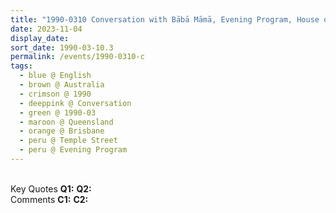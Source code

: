 ```yaml
---
title: "1990-0310 Conversation with Bābā Māmā, Evening Program, House of Pam Lewis, Temple Street, Brisbane, Queensland, Australia"
date: 2023-11-04
display_date: 
sort_date: 1990-03-10.3
permalink: /events/1990-0310-c
tags:
  - blue @ English
  - brown @ Australia
  - crimson @ 1990
  - deeppink @ Conversation
  - green @ 1990-03
  - maroon @ Queensland
  - orange @ Brisbane
  - peru @ Temple Street
  - peru @ Evening Program
---
```


<br>

<wave-list>
  <list-title color="DarkSeaGreen" width="55">Key Quotes</list-title>
  <list-item color="BlanchedAlmond" width="280"><b>Q1:</b> <i></i></list-item>
  <list-item color="Lavender" width="280"><b>Q2:</b> <i></i></list-item>
</wave-list>

<br>

<wave-list>
  <list-title color="DarkSeaGreen" width="55">Comments</list-title>
  <list-item color="BlanchedAlmond" width="280"><b>C1:</b> <i></i></list-item>
  <list-item color="Lavender" width="280"><b>C2:</b> <i></i></list-item>
</wave-list>